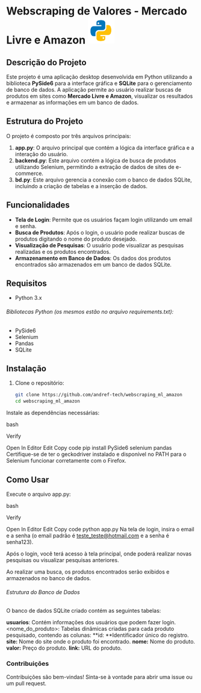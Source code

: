 # Webscraping de Valores - Mercado Livre e Amazon <img src= 'https://github.com/andref-tech/andref-tech/blob/main/Python-programming-logo-on-transparent-background-PNG.png' width='70'>
## Descrição do Projeto 

Este projeto é uma aplicação desktop desenvolvida em Python utilizando a biblioteca **PySide6** para a interface gráfica e **SQLite** para o gerenciamento de banco de dados. A aplicação permite ao usuário realizar buscas de produtos em sites como **Mercado Livre e Amazon**, visualizar os resultados e armazenar as informações em um banco de dados.

## Estrutura do Projeto

O projeto é composto por três arquivos principais:

1. **app.py**: O arquivo principal que contém a lógica da interface gráfica e a interação do usuário.
2. **backend.py**: Este arquivo contém a lógica de busca de produtos utilizando Selenium, permitindo a extração de dados de sites de e-commerce.
3. **bd.py**: Este arquivo gerencia a conexão com o banco de dados SQLite, incluindo a criação de tabelas e a inserção de dados.

## Funcionalidades

- **Tela de Login**: Permite que os usuários façam login utilizando um email e senha.
- **Busca de Produtos**: Após o login, o usuário pode realizar buscas de produtos digitando o nome do produto desejado.
- **Visualização de Pesquisas**: O usuário pode visualizar as pesquisas realizadas e os produtos encontrados.
- **Armazenamento em Banco de Dados**: Os dados dos produtos encontrados são armazenados em um banco de dados SQLite.

## Requisitos

- Python 3.x
###### Bibliotecas Python (os mesmos estão no arquivo requirements.txt):
- PySide6
- Selenium
- Pandas
- SQLite

## Instalação

1. Clone o repositório:
   ```bash
   git clone https://github.com/andref-tech/webscraping_ml_amazon
   cd webscraping_ml_amazon
Instale as dependências necessárias:

bash

Verify

Open In Editor
Edit
Copy code
pip install PySide6 selenium pandas
Certifique-se de ter o geckodriver instalado e disponível no PATH para o Selenium funcionar corretamente com o Firefox.

## Como Usar
Execute o arquivo app.py:

bash

Verify

Open In Editor
Edit
Copy code
python app.py
Na tela de login, insira o email e a senha (o email padrão é teste_teste@hotmail.com e a senha é senha123).

Após o login, você terá acesso à tela principal, onde poderá realizar novas pesquisas ou visualizar pesquisas anteriores.

Ao realizar uma busca, os produtos encontrados serão exibidos e armazenados no banco de dados.

###### Estrutura do Banco de Dados
O banco de dados SQLite criado contém as seguintes tabelas:

**usuarios**: Contém informações dos usuários que podem fazer login.
<nome_do_produto>: Tabelas dinâmicas criadas para cada produto pesquisado, contendo as colunas:
**id: **Identificador único do registro.
**site:** Nome do site onde o produto foi encontrado.
**nome:** Nome do produto.
**valor:** Preço do produto.
**link:** URL do produto.

### Contribuições
Contribuições são bem-vindas! Sinta-se à vontade para abrir uma issue ou um pull request.
